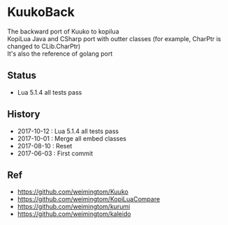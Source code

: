 # KuukoBack
The backward port of Kuuko to kopilua   
KopiLua Java and CSharp port with outter classes (for example, CharPtr is changed to CLib.CharPtr)   
It's also the reference of golang port  

## Status  
* Lua 5.1.4 all tests pass    

## History  
* 2017-10-12 : Lua 5.1.4 all tests pass  
* 2017-10-01 : Merge all embed classes  
* 2017-08-10 : Reset  
* 2017-06-03 : First commit  

## Ref  
* https://github.com/weimingtom/Kuuko  
* https://github.com/weimingtom/KopiLuaCompare  
* https://github.com/weimingtom/kurumi  
* https://github.com/weimingtom/kaleido    
